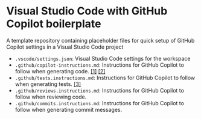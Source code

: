 # Visual Studio Code with GitHub Copilot boilerplate
A template repository containing placeholder files for quick setup of GitHub Copilot settings in a Visual Studio Code project

- ```.vscode/settings.json```: Visual Studio Code settings for the workspace
- ```.github/copilot-instructions.md```: Instructions for GitHub Copilot to follow when generating code. [[1]](https://docs.github.com/en/copilot/customizing-copilot/adding-repository-custom-instructions-for-github-copilot#creating-a-repository-custom-instructions-file) [[2]](https://code.visualstudio.com/docs/copilot/copilot-customization#_use-a-githubcopilotinstructionsmd-file)
- ```.github/tests.instructions.md```: Instructions for GitHub Copilot to follow when generating tests. [[3]](https://code.visualstudio.com/docs/copilot/copilot-customization#_specify-custom-instructions-in-settings)
- ```.github/reviews.instructions.md```: Instructions for GitHub Copilot to follow when reviewing code.
- ```.github/commits.instructions.md```: Instructions for GitHub Copilot to follow when generating commit messages.
